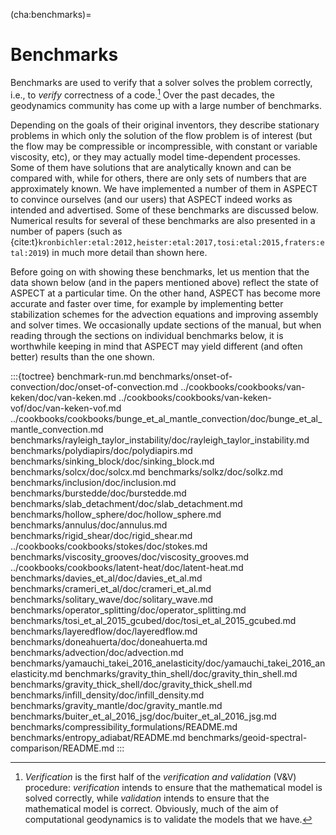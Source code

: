 (cha:benchmarks)=
# Benchmarks

Benchmarks are used to verify that a solver solves the problem correctly,
i.e., to *verify* correctness of a code.[^footnote1] Over the past decades, the
geodynamics community has come up with a large number of benchmarks.

Depending on the goals of their original inventors, they describe stationary problems in
which only the solution of the flow problem is of interest (but the flow may
be compressible or incompressible, with constant or variable viscosity, etc),
or they may actually model time-dependent processes. Some of them have
solutions that are analytically known and can be compared with, while for
others, there are only sets of numbers that are approximately known. We have
implemented a number of them in <span class="smallcaps">ASPECT</span> to
convince ourselves (and our users) that <span class="smallcaps">ASPECT</span>
indeed works as intended and advertised. Some of these benchmarks are
discussed below. Numerical results for several of these benchmarks are also
presented in a number of papers (such as {cite:t}`kronbichler:etal:2012,heister:etal:2017,tosi:etal:2015,fraters:etal:2019`) in much
more detail than shown here.

Before going on with showing these benchmarks, let us mention that the data
shown below (and in the papers mentioned above) reflect the state of <span
class="smallcaps">ASPECT</span> at a particular time. On the other hand, <span
class="smallcaps">ASPECT</span> has become more accurate and faster over time,
for example by implementing better stabilization schemes for the advection
equations and improving assembly and solver times. We occasionally update
sections of the manual, but when reading through the sections on individual
benchmarks below, it is worthwhile keeping in mind that <span
class="smallcaps">ASPECT</span> may yield different (and often better) results
than the one shown.

[^footnote1]: *Verification* is the first half of the *verification and validation* (V&V) procedure: *verification* intends to ensure that the
mathematical model is solved correctly, while *validation* intends to ensure that the mathematical model is correct. Obviously,
much of the aim of computational geodynamics is to validate the models that we have.

:::{toctree}
benchmark-run.md
benchmarks/onset-of-convection/doc/onset-of-convection.md
../cookbooks/cookbooks/van-keken/doc/van-keken.md
../cookbooks/cookbooks/van-keken-vof/doc/van-keken-vof.md
../cookbooks/cookbooks/bunge_et_al_mantle_convection/doc/bunge_et_al_mantle_convection.md
benchmarks/rayleigh_taylor_instability/doc/rayleigh_taylor_instability.md
benchmarks/polydiapirs/doc/polydiapirs.md
benchmarks/sinking_block/doc/sinking_block.md
benchmarks/solcx/doc/solcx.md
benchmarks/solkz/doc/solkz.md
benchmarks/inclusion/doc/inclusion.md
benchmarks/burstedde/doc/burstedde.md
benchmarks/slab_detachment/doc/slab_detachment.md
benchmarks/hollow_sphere/doc/hollow_sphere.md
benchmarks/annulus/doc/annulus.md
benchmarks/rigid_shear/doc/rigid_shear.md
../cookbooks/cookbooks/stokes/doc/stokes.md
benchmarks/viscosity_grooves/doc/viscosity_grooves.md
../cookbooks/cookbooks/latent-heat/doc/latent-heat.md
benchmarks/davies_et_al/doc/davies_et_al.md
benchmarks/crameri_et_al/doc/crameri_et_al.md
benchmarks/solitary_wave/doc/solitary_wave.md
benchmarks/operator_splitting/doc/operator_splitting.md
benchmarks/tosi_et_al_2015_gcubed/doc/tosi_et_al_2015_gcubed.md
benchmarks/layeredflow/doc/layeredflow.md
benchmarks/doneahuerta/doc/doneahuerta.md
benchmarks/advection/doc/advection.md
benchmarks/yamauchi_takei_2016_anelasticity/doc/yamauchi_takei_2016_anelasticity.md
benchmarks/gravity_thin_shell/doc/gravity_thin_shell.md
benchmarks/gravity_thick_shell/doc/gravity_thick_shell.md
benchmarks/infill_density/doc/infill_density.md
benchmarks/gravity_mantle/doc/gravity_mantle.md
benchmarks/buiter_et_al_2016_jsg/doc/buiter_et_al_2016_jsg.md
benchmarks/compressibility_formulations/README.md
benchmarks/entropy_adiabat/README.md
benchmarks/geoid-spectral-comparison/README.md
:::
